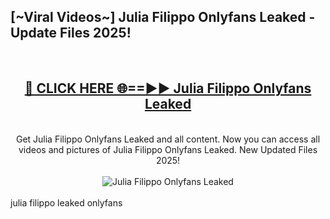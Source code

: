 <h2>[~Viral Videos~] Julia Filippo Onlyfans Leaked - Update Files 2025!</h2>
<br>
<div align="center">
<h2><a href="https://betterlinks.top/A2PfLJ" rel="nofollow">🔴 CLICK HERE 🌐==►► Julia Filippo Onlyfans Leaked</a></h2>
<br>
Get Julia Filippo Onlyfans Leaked and all content. Now you can access all videos and pictures of Julia Filippo Onlyfans Leaked. New Updated Files 2025!
<br>
<br>
<a href="https://betterlinks.top/A2PfLJ" rel="nofollow" data-target="animated-image.originalLink"><img src="https://i.ibb.co.com/WyWwxjT/player-gif2.gif" alt="Julia Filippo Onlyfans Leaked" style="max-width: 100%; display: inline-block;" data-target="animated-image.originalImage"></a>
</div>
<br>
julia filippo leaked onlyfans